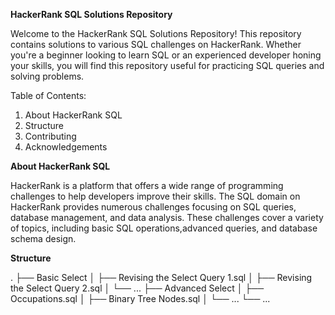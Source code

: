 **HackerRank SQL Solutions Repository**

Welcome to the HackerRank SQL Solutions Repository! 
This repository contains solutions to various SQL challenges on HackerRank. 
Whether you're a beginner looking to learn SQL or an experienced developer 
honing your skills, you will find this repository useful for practicing SQL queries and solving problems.

Table of Contents:
1. About HackerRank SQL
2. Structure
3. Contributing
4. Acknowledgements


**About HackerRank SQL**

HackerRank is a platform that offers a wide range of programming challenges to help developers improve their skills. 
The SQL domain on HackerRank provides numerous challenges focusing on SQL queries, database management, and data analysis. 
These challenges cover a variety of topics, including basic SQL operations,advanced queries, and database schema design.


**Structure**

.
├── Basic Select
│   ├── Revising the Select Query 1.sql
│   ├── Revising the Select Query 2.sql
│   └── ...
├── Advanced Select
│   ├── Occupations.sql
│   ├── Binary Tree Nodes.sql
│   └── ...
└── ...


